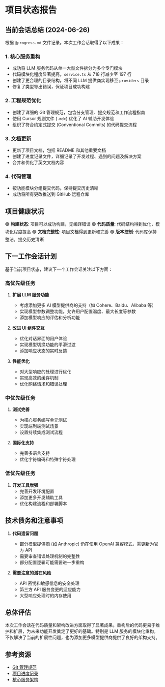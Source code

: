 # 项目状态报告

## 当前会话总结 (2024-06-26)

根据 `@progress.md` 文件记录，本次工作会话取得了以下成果：

### 1. 核心服务重构
- 成功将 LLM 服务代码从单一大型文件拆分为多个专门模块
- 代码模块化程度显著提高，`service.ts` 从 718 行减少至 197 行
- 创建了更合理的目录结构，将不同 LLM 提供商实现移至 `providers` 目录
- 修复了类型导出错误，保证项目成功构建

### 2. 工程规范优化
- 创建了详细的 Git 管理规范，包含分支管理、提交规范和工作流程指南
- 使用 Cursor 规则文件 (`.mdc`) 优化了 AI 辅助开发体验
- 组织了符合约定式提交 (Conventional Commits) 的代码提交流程

### 3. 文档更新
- 更新了项目文档，包括 README 和其他重要文档
- 创建了进度记录文件，详细记录了开发过程、遇到的问题及解决方案
- 合并和优化了英文文档内容

### 4. 代码管理
- 按功能模块分组提交代码，保持提交历史清晰
- 成功将所有更改推送到 GitHub 远程仓库

## 项目健康状况

🟢 **构建状态**: 项目可以成功构建，无编译错误
🟢 **代码质量**: 代码结构得到优化，模块化程度提高
🟢 **文档完整性**: 项目文档得到更新和完善
🟢 **版本控制**: 代码库保持整洁，提交历史清晰

## 下一工作会话计划

基于当前项目状态，建议下一个工作会话关注以下方面：

### 高优先级任务

1. **扩展 LLM 服务功能**
   - 考虑添加更多 AI 模型提供商的支持（如 Cohere、Baidu、Alibaba 等）
   - 实现模型参数调整功能，允许用户配置温度、最大长度等参数
   - 添加模型响应的评估和分析功能

2. **改进 UI 组件交互**
   - 优化对话界面的用户体验
   - 实现模型切换功能的平滑过渡
   - 添加响应状态的实时反馈

3. **性能优化**
   - 对大型响应的处理进行优化
   - 实现高效的缓存机制
   - 优化网络请求和错误处理

### 中优先级任务

1. **测试完善**
   - 为核心服务编写单元测试
   - 实现端到端测试场景
   - 设置持续集成测试流程

2. **国际化支持**
   - 完善多语言支持
   - 优化字符编码和特殊字符处理

### 低优先级任务

1. **开发工具增强**
   - 完善开发环境配置
   - 添加更多开发辅助工具
   - 优化构建流程和部署脚本

## 技术债务和注意事项

1. **代码遗留问题**
   - 部分模型提供商 (如 Anthropic) 仍在使用 OpenAI 兼容模式，需更新为官方 API
   - 需要审查错误处理机制的完整性
   - 部分配置逻辑可能需要进一步重构

2. **需要注意的潜在风险**
   - API 密钥和敏感信息的安全处理
   - 第三方 API 服务变更的适应能力
   - 大型响应处理时的内存使用

## 总体评估

本次工作会话在代码质量和架构改进方面取得了显著成果。重构后的代码更易于维护和扩展，为未来功能开发奠定了更好的基础。特别是 LLM 服务的模块化重构，不仅解决了当前的扩展性问题，也为添加更多模型提供商提供了良好的架构支持。

## 参考资源

- [Git 管理规范](.cursor/rules/git-management.mdc)
- [项目进度记录](@progress.md)
- [核心服务架构](.cursor/rules/02-核心服务.mdc) 